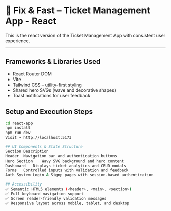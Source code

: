 # 🚀 Fix & Fast – Ticket Management App - React

This is the react version of the Ticket Management App with consistent user experience.

---

## Frameworks & Libraries Used

- React Router DOM
- Vite
- Tailwind CSS – utility-first styling
- Shared hero SVGs (wave and decorative shapes)
- Toast notifications for user feedback

## Setup and Execution Steps

```bash
cd react-app
npm install
npm run dev
Visit → http://localhost:5173

## UI Components & State Structure
Section	Description
Header	Navigation bar and authentication buttons
Hero Section	Wavy SVG background and hero content
Dashboard	Displays ticket analytics and CRUD modals
Forms	Controlled inputs with validation and feedback
Auth System	Login & Signp pages with session-based authentication

## Accessibility
✅ Semantic HTML5 elements (<header>, <main>, <section>)
✅ Full keyboard navigation support
✅ Screen reader-friendly validation messages
✅ Responsive layout across mobile, tablet, and desktop
